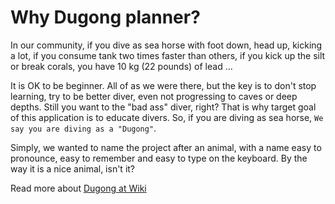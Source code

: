 # Why Dugong planner?

In our community, if you dive as sea horse with foot down, head up, kicking a lot, if you consume tank two times faster than others, if you kick up the silt or break corals, you have 10 kg (22 pounds) of lead ...

It is OK to be beginner. All of as we were there, but the key is to don't stop learning, try to be better diver, even not progressing to caves or deep depths. Still you want to the "bad ass" diver, right?
That is why target goal of this application is to educate divers. So, if you are diving as sea horse, `We say you are diving as a "Dugong"`. 

Simply, we wanted to name the project after an animal, with a name easy to pronounce, easy to remember and easy to type on the keyboard.
By the way it is a nice animal, isn't it?

Read more about [Dugong at Wiki](https://en.wikipedia.org/wiki/Dugong)
